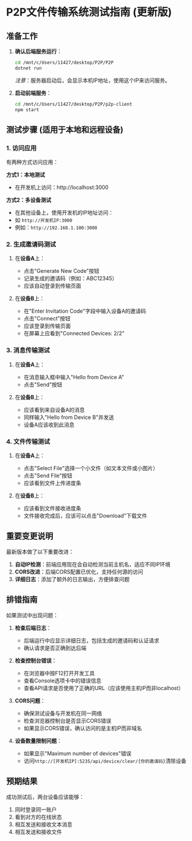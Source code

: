 # P2P文件传输系统测试指南 (更新版)

## 准备工作

1. **确认后端服务运行**：
   ```bash
   cd /mnt/c/Users/11427/desktop/P2P/P2P
   dotnet run
   ```
   *注意*：服务器启动后，会显示本机IP地址，使用这个IP来访问服务。

2. **启动前端服务**：
   ```bash
   cd /mnt/c/Users/11427/desktop/P2P/p2p-client
   npm start
   ```

## 测试步骤 (适用于本地和远程设备)

### 1. 访问应用

有两种方式访问应用：

**方式1：本地测试**
- 在开发机上访问：http://localhost:3000

**方式2：多设备测试**
- 在其他设备上，使用开发机的IP地址访问：
- 如 `http://开发机IP:3000`
- 例如：`http://192.168.1.100:3000`

### 2. 生成邀请码测试

1. 在**设备A**上：
   - 点击"Generate New Code"按钮
   - 记录生成的邀请码（例如：ABC12345）
   - 应该自动登录到传输页面

2. 在**设备B**上：
   - 在"Enter Invitation Code"字段中输入设备A的邀请码
   - 点击"Connect"按钮
   - 应该登录到传输页面
   - 在屏幕上应看到"Connected Devices: 2/2"

### 3. 消息传输测试

1. 在**设备A**上：
   - 在消息输入框中输入"Hello from Device A"
   - 点击"Send"按钮

2. 在**设备B**上：
   - 应该看到来自设备A的消息
   - 同样输入"Hello from Device B"并发送
   - 设备A应该收到此消息

### 4. 文件传输测试

1. 在**设备A**上：
   - 点击"Select File"选择一个小文件（如文本文件或小图片）
   - 点击"Send File"按钮
   - 应该看到文件上传进度条

2. 在**设备B**上：
   - 应该看到文件接收进度条
   - 文件接收完成后，应该可以点击"Download"下载文件

## 重要变更说明

最新版本做了以下重要改进：

1. **自动IP检测**：前端应用现在会自动检测当前主机名，适应不同IP环境
2. **CORS改进**：后端CORS配置已优化，支持任何源的访问
3. **详细日志**：添加了额外的日志输出，方便排查问题

## 排错指南

如果测试中出现问题：

1. **检查后端日志**：
   - 后端运行中应显示详细日志，包括生成的邀请码和认证请求
   - 确认请求是否正确到达后端

2. **检查控制台错误**：
   - 在浏览器中按F12打开开发工具
   - 查看Console选项卡中的错误信息
   - 查看API请求是否使用了正确的URL（应该使用主机IP而非localhost）

3. **CORS问题**：
   - 确保测试设备与开发机在同一网络
   - 检查浏览器控制台是否显示CORS错误
   - 如果显示CORS错误，确认访问的是主机IP而非域名

4. **设备数量限制问题**：
   - 如果显示"Maximum number of devices"错误
   - 访问`http://[开发机IP]:5235/api/device/clear/{你的邀请码}`清除设备

## 预期结果

成功测试后，两台设备应该能够：
1. 同时登录同一账户
2. 看到对方的在线状态
3. 相互发送和接收文本消息
4. 相互发送和接收文件